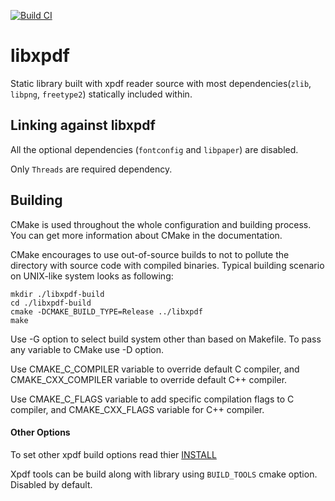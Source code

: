 [![Build CI](https://github.com/ashutoshvarma/libxpdf/workflows/Build%20CI/badge.svg?branch=master)](https://github.com/ashutoshvarma/libxpdf/actions?query=workflow%3A%22Build+CI%22)
# libxpdf

Static library built with xpdf reader source with most dependencies(`zlib`, `libpng`, `freetype2`) statically included within.

## Linking against libxpdf
All the optional dependencies (`fontconfig` and `libpaper`) are disabled. 

Only `Threads` are required dependency.

## Building
CMake is used throughout the whole configuration and building process. You can get more information about CMake in the documentation.

CMake encourages to use out-of-source builds to not to pollute the directory with source code with compiled binaries. Typical building scenario on UNIX-like system looks as following:
```Shell
mkdir ./libxpdf-build
cd ./libxpdf-build
cmake -DCMAKE_BUILD_TYPE=Release ../libxpdf
make
```

Use -G option to select build system other than based on Makefile. To pass any variable to CMake use -D option.

Use CMAKE_C_COMPILER variable to override default C compiler, and CMAKE_CXX_COMPILER variable to override default C++ compiler.

Use CMAKE_C_FLAGS variable to add specific compilation flags to C compiler, and CMAKE_CXX_FLAGS variable for C++ compiler.

#### Other Options
To set other xpdf build options read thier [INSTALL](https://github.com/ashutoshvarma/libxpdf/blob/master/xpdf-4.02/INSTALL)

Xpdf tools can be build along with library using `BUILD_TOOLS` cmake option. Disabled by default.




